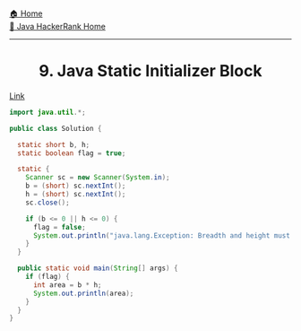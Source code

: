 [🏠 Home](../../../../README.md) <br/>
[🍵 Java HackerRank Home](../Java-HackerRank.md)

<hr/>

<h1 style="text-align: center">9. Java Static Initializer Block</h1>

[Link]()

```java
import java.util.*;

public class Solution {

  static short b, h;
  static boolean flag = true;

  static {
    Scanner sc = new Scanner(System.in);
    b = (short) sc.nextInt();
    h = (short) sc.nextInt();
    sc.close();

    if (b <= 0 || h <= 0) {
      flag = false;
      System.out.println("java.lang.Exception: Breadth and height must be positive");
    }
  }

  public static void main(String[] args) {
    if (flag) {
      int area = b * h;
      System.out.println(area);
    }
  }
}
```